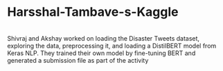 # Harsshal-Tambave-s-Kaggle
</br>
Shivraj and Akshay worked on loading the Disaster Tweets dataset, exploring the data, preprocessing it, and loading a DistilBERT model from Keras NLP. They trained their own model by fine-tuning BERT and generated a submission file as part of the activity
</br>
